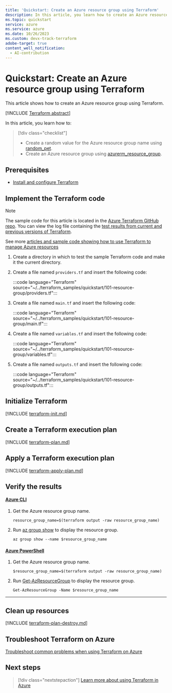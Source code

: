```yaml
---
title: 'Quickstart: Create an Azure resource group using Terraform'
description: In this article, you learn how to create an Azure resource group using Terraform
ms.topic: quickstart
service: azure
ms.service: azure
ms.date: 10/26/2023
ms.custom: devx-track-terraform
adobe-target: true
content_well_notification: 
  - AI-contribution
---
```


# Quickstart: Create an Azure resource group using Terraform

This article shows how to create an Azure resource group using Terraform.

[!INCLUDE [Terraform abstract](./includes/abstract.md)]

In this article, you learn how to:

> [!div class="checklist"]
> * Create a random value for the Azure resource group name using [random_pet](https://registry.terraform.io/providers/hashicorp/random/latest/docs/resources/pet).
> * Create an Azure resource group using [azurerm_resource_group](https://registry.terraform.io/providers/hashicorp/azurerm/latest/docs/resources/resource_group).

## Prerequisites

- [Install and configure Terraform](quickstart-configure.md)

## Implement the Terraform code

> [!NOTE]
> The sample code for this article is located in the [Azure Terraform GitHub repo](https://github.com/Azure/terraform/tree/master/quickstart/101-resource-group). You can view the log file containing the [test results from current and previous versions of Terraform](https://github.com/Azure/terraform/tree/master/quickstart/101-resource-group/TestRecord.md).
>
> See more [articles and sample code showing how to use Terraform to manage Azure resources](/azure/terraform)

1. Create a directory in which to test the sample Terraform code and make it the current directory.

1. Create a file named `providers.tf` and insert the following code:

    :::code language="Terraform" source="~/../terraform_samples/quickstart/101-resource-group/providers.tf":::

1. Create a file named `main.tf` and insert the following code:

    :::code language="Terraform" source="~/../terraform_samples/quickstart/101-resource-group/main.tf":::

1. Create a file named `variables.tf` and insert the following code:

    :::code language="Terraform" source="~/../terraform_samples/quickstart/101-resource-group/variables.tf":::

1. Create a file named `outputs.tf` and insert the following code:

    :::code language="Terraform" source="~/../terraform_samples/quickstart/101-resource-group/outputs.tf":::

## Initialize Terraform

[!INCLUDE [terraform-init.md](includes/terraform-init.md)]

## Create a Terraform execution plan

[!INCLUDE [terraform-plan.md](includes/terraform-plan.md)]

## Apply a Terraform execution plan

[!INCLUDE [terraform-apply-plan.md](includes/terraform-apply-plan.md)]

## Verify the results

#### [Azure CLI](#tab/azure-cli)

1. Get the Azure resource group name.

    ```console
    resource_group_name=$(terraform output -raw resource_group_name)
    ```

1. Run [az group show](/cli/azure/group#az-group-show) to display the resource group.

    ```azurecli
    az group show --name $resource_group_name
    ```

#### [Azure PowerShell](#tab/azure-powershell)

1. Get the Azure resource group name.

    ```console
    $resource_group_name=$(terraform output -raw resource_group_name)
    ```

1. Run [Get-AzResourceGroup](/powershell/module/az.resources/Get-AzResourceGroup) to display the resource group.

    ```azurepowershell
    Get-AzResourceGroup -Name $resource_group_name
    ```

---

## Clean up resources

[!INCLUDE [terraform-plan-destroy.md](includes/terraform-plan-destroy.md)]

## Troubleshoot Terraform on Azure

[Troubleshoot common problems when using Terraform on Azure](troubleshoot.md)

## Next steps

> [!div class="nextstepaction"] 
> [Learn more about using Terraform in Azure](/azure/terraform)
